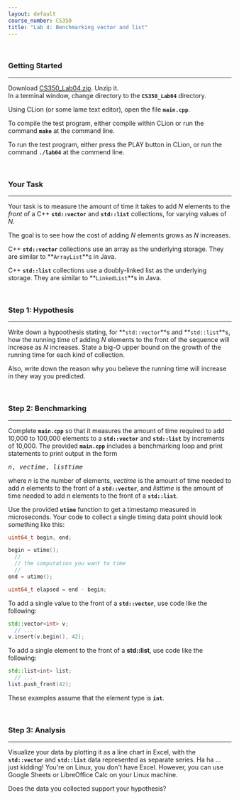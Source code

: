 ```yaml
---
layout: default
course_number: CS350
title: "Lab 4: Benchmarking vector and list"
---
```



<br>

### Getting Started

--- --- --- --- --- --- --- --- --- --- --- --- --- --- --- --- --- --- --- --- --- --- --- ---

Download [CS350_Lab04.zip](CS350_Lab04.zip).  Unzip it.  
In a terminal window, change directory to the **```CS350_Lab04```** directory.

Using CLion (or some lame text editor), open the file **```main.cpp```**.

To compile the test program, either compile within CLion or run the command **```make```** at the command line.

To run the test program, either press the PLAY button in CLion, or run the command **```./lab04```** at the commend line.



<br>

### Your Task

--- --- --- --- --- --- --- --- --- --- --- --- --- --- --- --- --- --- --- --- --- --- --- ---

Your task is to measure the amount of time it takes to add *N*
elements to the *front* of a C++ **```std::vector```** and **```std::list```** collections, for varying values of *N*.

The goal is to see how the cost of adding *N* elements grows as
*N* increases.

C++ **```std::vector```** collections use an array as the underlying storage.  They are similar to 
**```ArrayList```**s in Java.

C++ **```std::list```** collections use a doubly-linked list as the underlying storage. They are similar to 
**```LinkedList```**s in Java.



<br>

### Step 1: Hypothesis

--- --- --- --- --- --- --- --- --- --- --- --- --- --- --- --- --- --- --- --- --- --- --- ---

Write down a hypoothesis stating, for **```std::vector```**s and **```std::list```**s, how the running time of 
adding *N* elements to the front of the sequence will increase as *N* increases.  State a big-O upper bound on the 
growth of the running time for each kind of collection.

Also, write down the reason why you believe the running time will increase in they way you predicted.



<br>

### Step 2: Benchmarking

--- --- --- --- --- --- --- --- --- --- --- --- --- --- --- --- --- --- --- --- --- --- --- ---

Complete **```main.cpp```** so that it measures the amount of time required to add 10,000 to 100,000 elements to a 
**```std::vector```** and **```std::list```** by increments of 10,000.  The provided **```main.cpp```** includes a 
benchmarking loop and print statements to print output in the form


<pre>
<i>n</i>, <i>vectime</i>, <i>listtime</i>
</pre>


where *n* is the number of elements, *vectime* is the amount of time
needed to add *n* elements to the front of a **```std::vector```**, and *listtime* is the amount of time needed to 
add *n* elements to the front of a **```std::list```**.

Use the provided **```utime```** function to get a timestamp measured in microseconds.  Your code to collect a single 
timing data point should look something like this:


```cpp
uint64_t begin, end;

begin = utime();
  // 
  // the computation you want to time
  //
end = utime();

uint64_t elapsed = end - begin;
```

To add a single value to the front of a **```std::vector```**, use code like the following:

```cpp
std::vector<int> v;
  // ...
v.insert(v.begin(), 42);
```

To add a single element to the front of a **std::list**, use code like the
following:

```cpp
std::list<int> list;
  // ...
list.push_front(42);
```

These examples assume that the element type is **```int```**.



<br>

### Step 3: Analysis

--- --- --- --- --- --- --- --- --- --- --- --- --- --- --- --- --- --- --- --- --- --- --- ---

Visualize your data by plotting it as a line chart in Excel,
with the **```std::vector```** and **```std::list```** data represented as separate series.
Ha ha ... just kidding! You're on Linux, you don't have Excel.  However, you can use Google Sheets or LibreOffice Calc on your Linux machine.  

Does the data you collected support your hypothesis?
